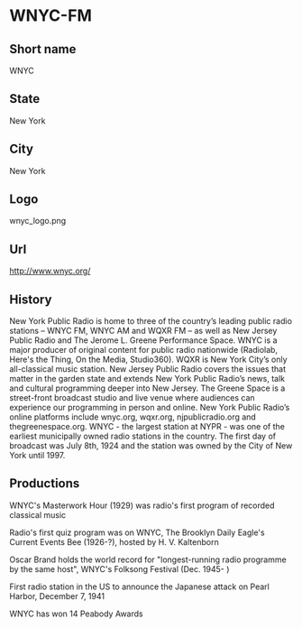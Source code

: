 # WNYC-FM

## Short name

WNYC

## State

New York

## City

New York

## Logo

wnyc_logo.png

## Url

http://www.wnyc.org/

## History

New York Public Radio is home to three of the country’s leading public
radio stations – WNYC FM, WNYC AM and WQXR FM – as well as New Jersey Public Radio
and The Jerome L. Greene Performance Space. WNYC is a major producer of original
content for public radio nationwide (Radiolab, Here's the Thing, On the Media,
Studio360). WQXR is New York City’s only all-classical music station. New Jersey
Public Radio covers the issues that matter in the garden state and extends New
York Public Radio’s news, talk and cultural programming deeper into New Jersey.
The Greene Space is a street-front broadcast studio and live venue where audiences
can experience our programming in person and online. New York Public Radio’s online
platforms include wnyc.org, wqxr.org, njpublicradio.org and thegreenespace.org.
WNYC - the largest station at NYPR - was one of the earliest municipally owned
radio stations in the country. The first day of broadcast was July 8th, 1924 and
the station was owned by the City of New York until 1997.


## Productions

WNYC's Masterwork Hour (1929) was radio's first program of recorded
classical music

Radio's first quiz program was on WNYC, The Brooklyn Daily Eagle's
Current Events Bee (1926-?), hosted by H. V. Kaltenborn

Oscar Brand holds the
world record for "longest-running radio programme by the same host", WNYC's
Folksong Festival (Dec. 1945- )

First radio station in the US to announce the
Japanese attack on Pearl Harbor, December 7, 1941

WNYC has won 14 Peabody Awards

